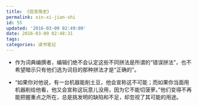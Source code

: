 ```yaml
---
title: 《信息简史》
permalink: xin-xi-jian-shi
id: 55
updated: '2016-03-09 02:49:00'
date: 2016-03-09 02:48:31
tags:
categories: 读书笔记
---
```


* 作为词典编撰者，编辑们绝不会认定这些不同拼法是所谓的“错误拼法”，也不希望暗示只有他们选为词目的那种拼法才是“正确的”。

* “如果你对他说，有一台机器能削土豆，他会宣称这不可能；而如果你当面用机器削给他看，他又会宣称这玩意儿没用，因为它不能切菠萝。”他们变得不再能把握重点之所在，总是挑发明的缺陷和不足，却忽视了其可能的用途。